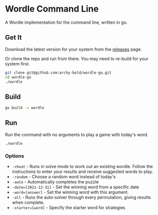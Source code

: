 # Wordle Command Line

A Wordle implementation for the command line, written in go.

## Get It

Download the latest version for your system from the [releases](https://github.com/archy-bold/wordle-go/releases) page.

Or clone the repo and run from there. You may need to re-build for your system first.

```bash
git clone git@github.com:archy-bold/wordle-go.git
cd wordle-go
./wordle
```

## Build

```bash
go build -o wordle
```

## Run

Run the command with no arguments to play a game with today's word.

```bash
./wordle
```

### Options

- `-cheat` - Runs in solve mode to work out an existing wordle. Follow the instructions to enter your results and receive suggested words to play.
- `-random` - Choose a random word instead of today's
- `-auto` - Automatically completes the puzzle
- `-date=[2021-12-31]` - Set the winning word from a specific date
- `-word=[answer]` - Set the winning word with this argument.
- `-all` - Runs the auto-solver through every permutation, giving results when complete.
- `-starter=[word]` - Specify the starter word for strategies
